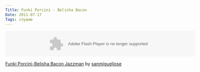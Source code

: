 ```yaml
---
Title: Funki Porcini - Belisha Bacon
Date: 2011-07-17
Tags: слушаю
---
```


<div class="text"><object height="81" width="100%"> <param name="movie" value="http://player.soundcloud.com/player.swf?url=http%3A%2F%2Fapi.soundcloud.com%2Ftracks%2F6547882&amp;show_comments=false&amp;auto_play=false&amp;color=000000"></param> <param name="allowscriptaccess" value="always"></param> <embed allowscriptaccess="always" height="81" src="http://player.soundcloud.com/player.swf?url=http%3A%2F%2Fapi.soundcloud.com%2Ftracks%2F6547882&amp;show_comments=false&amp;auto_play=false&amp;color=000000" type="application/x-shockwave-flash" width="600"></embed> </object>  <p> <span><a href="http://soundcloud.com/sanmigueljose/funki-porcini-belisha-beacon-jazzman">Funki Porcini-Belisha Bacon Jazzman</a> by <a href="http://soundcloud.com/sanmigueljose">sanmigueljose</a></span></p></div>